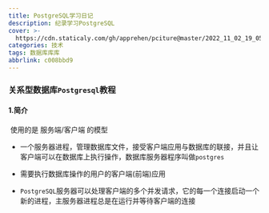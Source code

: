 ```yaml
---
title: PostgreSQL学习日记
description: 纪录学习PostgreSQL
cover: >-
  https://cdn.staticaly.com/gh/apprehen/pciture@master/2022_11_02_19_05_31.22s7w3yg3wsg.webp
categories: 技术
tags: 数据库库库
abbrlink: c008bbd9
---
```


### 关系型数据库`Postgresql`教程

####  1.简介   

​	使用的是 服务端/客户端 的模型  

  - 一个服务器进程，管理数据库文件，接受客户端应用与数据库的联接，并且让客户端可以在数据库上执行操作，数据库服务器程序叫做`postgres`

  - 需要执行数据库操作的用户的客户端(前端)应用

  - `PostgreSQL`服务器可以处理客户端的多个并发请求，它的每一个连接启动一个新的进程，主服务器进程总是在运行并等待客户端的连接  

      

    



​	

